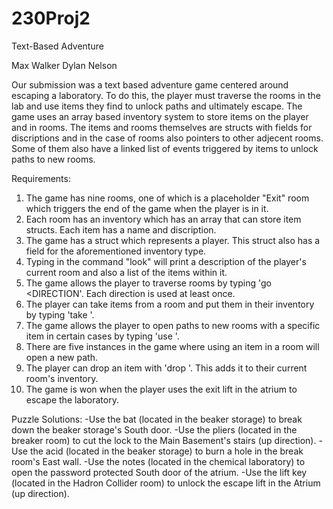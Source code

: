 # 230Proj2
Text-Based Adventure

Max Walker
Dylan Nelson

Our submission was a text based adventure game centered around escaping a laboratory. To do this, the player must traverse the rooms in the lab and use items they find to unlock paths and ultimately escape. The game uses an array based inventory system to store items on the player and in rooms. The items and rooms themselves are structs with fields for discriptions and in the case of rooms also pointers to other adjecent rooms. Some of them also have a linked list of events triggered by items to unlock paths to new rooms.

Requirements:
1. The game has nine rooms, one of which is a placeholder "Exit" room which triggers the end of the game when the player is in it.
2. Each room has an inventory which has an array that can store item structs. Each item has a name and discription.
3. The game has a struct which represents a player. This struct also has a field for the aforementioned inventory type.
4. Typing in the command "look" will print a description of the player's current room and also a list of the items within it.
5. The game allows the player to traverse rooms by typing 'go <DIRECTION'. Each direction is used at least once.
6. The player can take items from a room and put them in their inventory by typing 'take <ITEM>'.
7. The game allows the player to open paths to new rooms with a specific item in certain cases by typing 'use <ITEM>'.
8. There are five instances in the game where using an item in a room will open a new path.
9. The player can drop an item with 'drop <ITEM>'. This adds it to their current room's inventory.
10. The game is won when the player uses the exit lift in the atrium to escape the laboratory.
  
Puzzle Solutions:
-Use the bat (located in the beaker storage) to break down the beaker storage's South door.
-Use the pliers (located in the breaker room) to cut the lock to the Main Basement's stairs (up direction).
-Use the acid (located in the beaker storage) to burn a hole in the break room's East wall.
-Use the notes (located in the chemical laboratory) to open the password protected South door of the atrium.
-Use the lift key (located in the Hadron Collider room) to unlock the escape lift in the Atrium (up direction).
 
